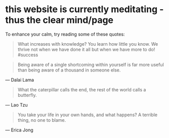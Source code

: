 # this website is currently meditating - thus the clear mind/page

To enhance your calm, try reading some of these quotes:

> What increases with knowledge? You learn how little you know. We thrive not when we have done it all but when we have more to do! #success

> Being aware of a single shortcoming within yourself is far more useful than being aware of a thousand in someone else. 

— Dalai Lama
 
> What the caterpillar calls the end, the rest of the world calls a butterfly. 

— Lao Tzu
 
> You take your life in your own hands, and what happens? A terrible thing, no one to blame.

— Erica Jong
 
